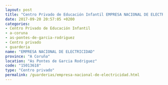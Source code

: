 ```yaml
---
layout: post
title: "Centro Privado de Educación Infantil EMPRESA NACIONAL DE ELECTRICIDAD"
date: 2017-09-20 20:57:05 +0200
categories:
- Centro Privado de Educación Infantil
- a-coruna
- as-pontes-de-garcia-rodriguez
- Centro privado
- guarderia
name: "EMPRESA NACIONAL DE ELECTRICIDAD"
province: "A Coruña"
location: "As Pontes de Garcia Rodriguez"
code: "15013618"
type: "Centro privado"
permalink: /guarderias/empresa-nacional-de-electricidad.html
---
```

